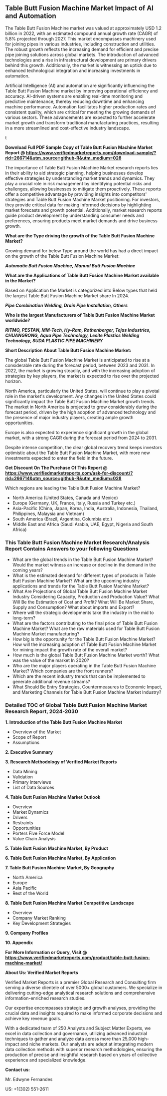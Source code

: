 <h2>Table Butt Fusion Machine Market Impact of AI and Automation</h2><p>The Table Butt Fusion Machine market was valued at approximately USD 1.2 billion in 2022, with an estimated compound annual growth rate (CAGR) of 5.8% projected through 2027. This market encompasses machinery used for joining pipes in various industries, including construction and utilities. The robust growth reflects the increasing demand for efficient and precise pipe joining solutions across global markets. The introduction of advanced technologies and a rise in infrastructural development are primary drivers behind this growth. Additionally, the market is witnessing an uptick due to enhanced technological integration and increasing investments in automation.</p><p>Artificial Intelligence (AI) and automation are significantly influencing the Table Butt Fusion Machine market by improving operational efficiency and accuracy. AI-driven systems are enabling real-time monitoring and predictive maintenance, thereby reducing downtime and enhancing machine performance. Automation facilitates higher production rates and consistent quality, which are critical for meeting the growing demands of various sectors. These advancements are expected to further accelerate market growth and transform traditional manufacturing practices, resulting in a more streamlined and cost-effective industry landscape.</p>t</p><p id="" class=""><strong>Download Full PDF Sample Copy of Table Butt Fusion Machine Market Report @ <a href="https://www.verifiedmarketreports.com/download-sample/?rid=266714&utm_source=github-R&utm_medium=028" target="_blank">https://www.verifiedmarketreports.com/download-sample/?rid=266714&utm_source=github-R&utm_medium=028</a></strong></p><p>The importance of&nbsp;Table Butt Fusion Machine Market research reports lies in their ability to aid strategic planning, helping businesses develop effective strategies by understanding market trends and dynamics. They play a crucial role in risk management by identifying potential risks and challenges, allowing businesses to mitigate them proactively. These reports offer a competitive advantage by providing insights into competitors' strategies and Table Butt Fusion Machine Market positioning. For investors, they provide critical data for making informed decisions by highlighting market forecasts and growth potential. Additionally, market research reports guide product development by understanding consumer needs and preferences, ensuring products meet market demands and drive business growth.</p><p><strong>What are the&nbsp;Type driving the growth of the Table Butt Fusion Machine Market?</strong></p><p id="" class="">Growing demand for below Type around the world has had a direct impact on the growth of the Table Butt Fusion Machine Market:</p><em><strong>Automatic Butt Fusion Machine, Manual Butt Fusion Machine</strong></em></p><strong>What are the&nbsp;Applications&nbsp;of Table Butt Fusion Machine Market available in the Market?</strong></p><p id="" class="">Based on Application the Market is categorized into Below types that held the largest Table Butt Fusion Machine Market share In 2024.</p><em><strong>Pipe Combination Welding, Drain Pipe Installation, Others</strong></em></p><strong>Who is the largest Manufacturers of Table Butt Fusion Machine Market worldwide?</strong></p><p><em><strong>RITMO, PESTAN, MM-Tech, Hy-Ram, Rothenberger, Tejas Industries, CHUANGRONG, Aqua Pipe Technology, Lesite Plastics Welding Technology, SUDA PLASTIC PIPE MACHINERY</strong></em></p><p id="" class=""><strong>Short Description About Table Butt Fusion Machine Market:</strong></p><p>The global Table Butt Fusion Machine Market is anticipated to rise at a considerable rate during the forecast period, between 2023 and 2031. In 2022, the market is growing steadily, and with the increasing adoption of strategies by key players, the market is expected to rise over the projected horizon.</p><p>North America, particularly the United States, will continue to play a pivotal role in the market's development. Any changes in the United States could significantly impact the Table Butt Fusion Machine Market growth trends. The market in North America is projected to grow considerably during the forecast period, driven by the high adoption of advanced technology and the presence of major industry players, creating ample growth opportunities.</p><p>Europe is also expected to experience significant growth in the global market, with a strong CAGR during the forecast period from 2024 to 2031.</p><p>Despite intense competition, the clear global recovery trend keeps investors optimistic about the Table Butt Fusion Machine Market, with more new investments expected to enter the field in the future.</p><p id="" class=""><strong>Get Discount On The Purchase Of This Report @ <a href="https://www.verifiedmarketreports.com/ask-for-discount/?rid=266714&utm_source=github-R&utm_medium=028" target="_blank">https://www.verifiedmarketreports.com/ask-for-discount/?rid=266714&utm_source=github-R&utm_medium=028</a></strong></p>Which regions are leading the Table Butt Fusion Machine Market?</p><ul><li>North America (United States, Canada and Mexico)</li><li>Europe (Germany, UK, France, Italy, Russia and Turkey etc.)</li><li>Asia-Pacific (China, Japan, Korea, India, Australia, Indonesia, Thailand, Philippines, Malaysia and Vietnam)</li><li>South America (Brazil, Argentina, Columbia etc.)</li><li>Middle East and Africa (Saudi Arabia, UAE, Egypt, Nigeria and South Africa)</li></ul><h3 id="" class="">This Table Butt Fusion Machine Market Research/Analysis Report Contains Answers to your following Questions</h3><ul><li>What are the global trends in the Table Butt Fusion Machine Market? Would the market witness an increase or decline in the demand in the coming years?</li><li>What is the estimated demand for different types of products in Table Butt Fusion Machine Market? What are the upcoming industry applications and trends for the Table Butt Fusion Machine Market?</li><li>What Are Projections of Global Table Butt Fusion Machine Market Industry Considering Capacity, Production and Production Value? What Will Be the Estimation of Cost and Profit? What Will Be Market Share, Supply and Consumption? What about imports and Export?</li><li>Where will the strategic developments take the industry in the mid to long-term?</li><li>What are the factors contributing to the final price of Table Butt Fusion Machine Market? What are the raw materials used for Table Butt Fusion Machine Market manufacturing?</li><li>How big is the opportunity for the Table Butt Fusion Machine Market? How will the increasing adoption of Table Butt Fusion Machine Market for mining impact the growth rate of the overall market?</li><li>How much is the global Table Butt Fusion Machine Market worth? What was the value of the market In 2020?</li><li>Who are the major players operating in the Table Butt Fusion Machine Market? Which companies are the front runners?</li><li>Which are the recent industry trends that can be implemented to generate additional revenue streams?</li><li>What Should Be Entry Strategies, Countermeasures to Economic Impact, and Marketing Channels for Table Butt Fusion Machine Market Industry?</li></ul><h3 id="" class="">Detailed TOC of Global Table Butt Fusion Machine Market Research Report, 2024-2030</h3><p id="" class=""><strong>1. Introduction of the Table Butt Fusion Machine Market</strong></p><ul><li>Overview of the Market</li><li>Scope of Report</li><li>Assumptions</li></ul><p id="" class=""><strong>2. Executive Summary</strong></p><p id="" class=""><strong>3. Research Methodology of Verified Market Reports</strong></p><ul><li>Data Mining</li><li>Validation</li><li>Primary Interviews</li><li>List of Data Sources</li></ul><p id="" class=""><strong>4. Table Butt Fusion Machine Market Outlook</strong></p><ul><li>Overview</li><li>Market Dynamics</li><li>Drivers</li><li>Restraints</li><li>Opportunities</li><li>Porters Five Force Model</li><li>Value Chain Analysis</li></ul><p id="" class=""><strong>5. Table Butt Fusion Machine Market, By Product</strong></p><p id="" class=""><strong>6. Table Butt Fusion Machine Market, By Application</strong></p><p id="" class=""><strong>7. Table Butt Fusion Machine Market, By Geography</strong></p><ul><li>North America</li><li>Europe</li><li>Asia Pacific</li><li>Rest of the World</li></ul><p id="" class=""><strong>8. Table Butt Fusion Machine Market Competitive Landscape</strong></p><ul><li>Overview</li><li>Company Market Ranking</li><li>Key Development Strategies</li></ul><p id="" class=""><strong>9. Company Profiles</strong></p><p id="" class=""><strong>10. Appendix</strong></p><p id="" class=""><strong>For More Information or Query, Visit @ <a href="https://www.verifiedmarketreports.com/product/table-butt-fusion-machine-market/" target="_blank">https://www.verifiedmarketreports.com/product/table-butt-fusion-machine-market/</a></strong></p><p id="" class=""><strong>About Us: Verified Market Reports</strong></p><p id="" class="">Verified Market Reports is a premier Global Research and Consulting firm serving a diverse clientele of over 5000+ global customers. We specialize in delivering cutting-edge analytical research solutions and comprehensive information-enriched research studies.</p><p id="" class="">Our expertise encompasses strategic and growth analyses, providing the crucial data and insights required to make informed corporate decisions and achieve key revenue goals.</p><p id="" class="">With a dedicated team of 250 Analysts and Subject Matter Experts, we excel in data collection and governance, utilizing advanced industrial techniques to gather and analyze data across more than 25,000 high-impact and niche markets. Our analysts are adept at integrating modern data collection methods with superior research methodologies, ensuring the production of precise and insightful research based on years of collective experience and specialized knowledge.</p><p id="" class=""><strong>Contact us:</strong></p><p id="" class="">Mr. Edwyne Fernandes</p><p id="" class="">US: +1(302) 551-2611</p>